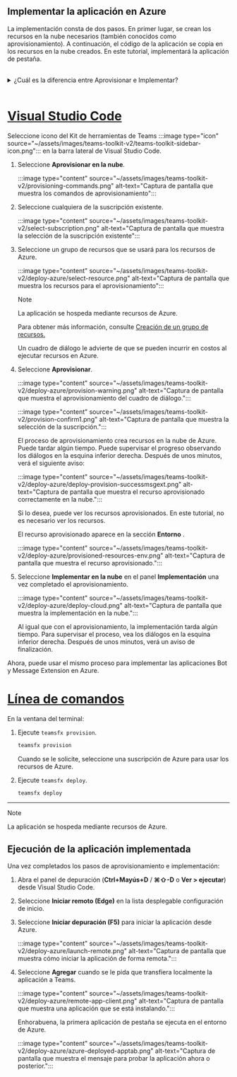 ## <a name="deploy-your-app-to-azure"></a>Implementar la aplicación en Azure

La implementación consta de dos pasos. En primer lugar, se crean los recursos en la nube necesarios (también conocidos como aprovisionamiento). A continuación, el código de la aplicación se copia en los recursos en la nube creados. En este tutorial, implementará la aplicación de pestaña.
<br>
<br>
<details>
<summary>¿Cuál es la diferencia entre Aprovisionar e Implementar?</summary>
<br>
El paso <b>Aprovisionar</b> crea recursos en Azure y Microsoft 365 para la aplicación, pero no se copia ningún código (HTML, CSS, JavaScript, etc.) en los recursos. El paso <b>Implementar</b> copia el código de la aplicación en los recursos que creó durante el paso de aprovisionamiento. Es habitual implementar varias veces sin aprovisionar nuevos recursos. Dado que el paso de aprovisionamiento puede tardar algún tiempo en completarse, es independiente del paso de implementación.
</details>
<br>

# <a name="visual-studio-code"></a>[Visual Studio Code](#tab/vscode)

Seleccione icono del Kit de herramientas de Teams :::image type="icon" source="~/assets/images/teams-toolkit-v2/teams-toolkit-sidebar-icon.png"::: en la barra lateral de Visual Studio Code.

1. Seleccione **Aprovisionar en la nube**.

   :::image type="content" source="~/assets/images/teams-toolkit-v2/provisioning-commands.png" alt-text="Captura de pantalla que muestra los comandos de aprovisionamiento":::

1. Seleccione cualquiera de la suscripción existente.

   :::image type="content" source="~/assets/images/teams-toolkit-v2/select-subscription.png" alt-text="Captura de pantalla que muestra la selección de la suscripción existente":::

1. Seleccione un grupo de recursos que se usará para los recursos de Azure.

    :::image type="content" source="~/assets/images/teams-toolkit-v2/deploy-azure/select-resource.png" alt-text="Captura de pantalla que muestra los recursos para el aprovisionamiento":::

   > [!NOTE]
   > La aplicación se hospeda mediante recursos de Azure.
   >
   >Para obtener más información, consulte [Creación de un grupo de recursos.](/azure/azure-resource-manager/management/manage-resource-groups-portal)

    Un cuadro de diálogo le advierte de que se pueden incurrir en costos al ejecutar recursos en Azure.

1. Seleccione **Aprovisionar**.

   :::image type="content" source="~/assets/images/teams-toolkit-v2/deploy-azure/provision-warning.png" alt-text="Captura de pantalla que muestra el aprovisionamiento del cuadro de diálogo.":::

   :::image type="content" source="~/assets/images/teams-toolkit-v2/provision-confirm1.png" alt-text="Captura de pantalla que muestra la selección de la suscripción.":::

   El proceso de aprovisionamiento crea recursos en la nube de Azure. Puede tardar algún tiempo. Puede supervisar el progreso observando los diálogos en la esquina inferior derecha. Después de unos minutos, verá el siguiente aviso:

   :::image type="content" source="~/assets/images/teams-toolkit-v2/deploy-azure/deploy-provision-successmsgext.png" alt-text="Captura de pantalla que muestra el recurso aprovisionado correctamente en la nube.":::

    Si lo desea, puede ver los recursos aprovisionados. En este tutorial, no es necesario ver los recursos.

    El recurso aprovisionado aparece en la sección **Entorno** .

    :::image type="content" source="~/assets/images/teams-toolkit-v2/deploy-azure/provisioned-resources-env.png" alt-text="Captura de pantalla que muestra el recurso aprovisionado.":::

1. Seleccione **Implementar en la nube** en el panel **Implementación** una vez completado el aprovisionamiento.

   :::image type="content" source="~/assets/images/teams-toolkit-v2/deploy-azure/deploy-cloud.png" alt-text="Captura de pantalla que muestra la implementación en la nube.":::

   Al igual que con el aprovisionamiento, la implementación tarda algún tiempo. Para supervisar el proceso, vea los diálogos en la esquina inferior derecha. Después de unos minutos, verá un aviso de finalización.

Ahora, puede usar el mismo proceso para implementar las aplicaciones Bot y Message Extension en Azure.

# <a name="command-line"></a>[Línea de comandos](#tab/cli)

En la ventana del terminal:

1. Ejecute `teamsfx provision`.

   ``` bash
   teamsfx provision
   ```

   Cuando se le solicite, seleccione una suscripción de Azure para usar los recursos de Azure.

1. Ejecute `teamsfx deploy`.

   ``` bash
   teamsfx deploy
   ```

---

> [!NOTE]
> La aplicación se hospeda mediante recursos de Azure.

## <a name="run-the-deployed-app"></a>Ejecución de la aplicación implementada

Una vez completados los pasos de aprovisionamiento e implementación:

1. Abra el panel de depuración (**Ctrl+Mayús+D** / **⌘⇧-D** o **Ver > ejecutar**) desde Visual Studio Code.
1. Seleccione **Iniciar remoto (Edge)** en la lista desplegable configuración de inicio.
1. Seleccione **Iniciar depuración (F5)** para iniciar la aplicación desde Azure.

   :::image type="content" source="~/assets/images/teams-toolkit-v2/deploy-azure/launch-remote.png" alt-text="Captura de pantalla que muestra cómo iniciar la aplicación de forma remota.":::

1. Seleccione **Agregar** cuando se le pida que transfiera localmente la aplicación a Teams.

   :::image type="content" source="~/assets/images/teams-toolkit-v2/deploy-azure/remote-app-client.png" alt-text="Captura de pantalla que muestra una aplicación que se está instalando.":::

    Enhorabuena, la primera aplicación de pestaña se ejecuta en el entorno de Azure.

   :::image type="content" source="~/assets/images/teams-toolkit-v2/deploy-azure/azure-deployed-apptab.png" alt-text="Captura de pantalla que muestra el mensaje para probar la aplicación ahora o posterior.":::
